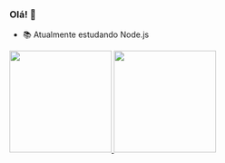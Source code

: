 ### Olá! 👋

- 📚 Atualmente estudando Node.js

<div align="left">
  <a href="https://github.com/iasmin-dev">
  <img height="180em" src="https://github-readme-stats.vercel.app/api?username=iasmin-dev&show_icons=true&theme=dark&include_all_commits=true&count_private=true"/>
  <img height="180em" src="https://github-readme-stats.vercel.app/api/top-langs/?username=iasmin-dev&layout=compact&langs_count=7&theme=dark"/>
</div>

